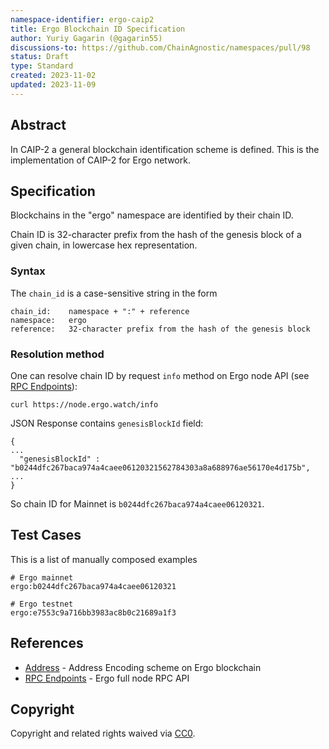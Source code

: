 ```yaml
---
namespace-identifier: ergo-caip2
title: Ergo Blockchain ID Specification
author: Yuriy Gagarin (@gagarin55)
discussions-to: https://github.com/ChainAgnostic/namespaces/pull/98
status: Draft
type: Standard
created: 2023-11-02
updated: 2023-11-09
---
```



## Abstract

In CAIP-2 a general blockchain identification scheme is defined. 
This is the implementation of CAIP-2 for Ergo network.

## Specification

Blockchains in the "ergo" namespace are identified by their chain ID.

Chain ID is 32-character prefix from the hash of the genesis block of a given chain, in lowercase hex representation.


### Syntax

The `chain_id` is a case-sensitive string in the form

```
chain_id:    namespace + ":" + reference
namespace:   ergo
reference:   32-character prefix from the hash of the genesis block
```

### Resolution method

One can resolve chain ID by request `info` method on Ergo node API (see [RPC Endpoints][]):
```
curl https://node.ergo.watch/info
```

JSON Response contains `genesisBlockId` field:
```
{
...
  "genesisBlockId" : "b0244dfc267baca974a4caee06120321562784303a8a688976ae56170e4d175b",
...
}
```
So chain ID for Mainnet is `b0244dfc267baca974a4caee06120321`.


## Test Cases

This is a list of manually composed examples

```
# Ergo mainnet
ergo:b0244dfc267baca974a4caee06120321

# Ergo testnet
ergo:e7553c9a716bb3983ac8b0c21689a1f3

```

## References
- [Address][] - Address Encoding scheme on Ergo blockchain
- [RPC Endpoints][] - Ergo full node RPC API

[Address]:https://docs.ergoplatform.com/assets/py/Ergo_Address_Encoding/
[RPC Endpoints]:https://docs.ergoplatform.com/node/swagger/


## Copyright

Copyright and related rights waived via [CC0](../LICENSE).